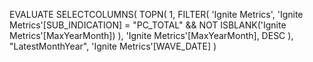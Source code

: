 EVALUATE
SELECTCOLUMNS(
    TOPN(
        1,
        FILTER(
            'Ignite Metrics',
            'Ignite Metrics'[SUB_INDICATION] = "PC_TOTAL"
                && NOT ISBLANK('Ignite Metrics'[MaxYearMonth])
        ),
        'Ignite Metrics'[MaxYearMonth],
        DESC
    ),
    "LatestMonthYear", 'Ignite Metrics'[WAVE_DATE]
)
